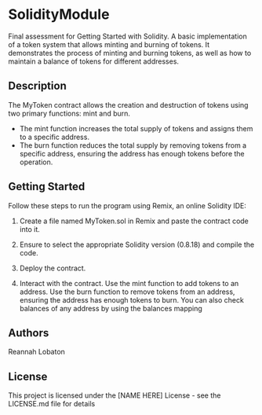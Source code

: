 # SolidityModule
Final assessment for Getting Started with Solidity. A basic implementation of a token system that allows minting and burning of tokens.  It demonstrates the process of minting and burning tokens, as well as how to maintain a balance of tokens for different addresses. 


## Description

The MyToken contract allows the creation and destruction of tokens using two primary functions: mint and burn.
- The mint function increases the total supply of tokens and assigns them to a specific address.
- The burn function reduces the total supply by removing tokens from a specific address, ensuring the address has enough tokens before the operation.

## Getting Started

Follow these steps to run the program using Remix, an online Solidity IDE:

1. Create a file named MyToken.sol in Remix and paste the contract code into it.

2. Ensure to select the appropriate Solidity version (0.8.18) and compile the code.

3. Deploy the contract.
   
4. Interact with the contract. Use the mint function to add tokens to an address. Use the burn function to remove tokens from an address, ensuring the address has enough tokens to burn. 
    You can also check balances of any address by using the balances mapping

## Authors

Reannah Lobaton






## License

This project is licensed under the [NAME HERE] License - see the LICENSE.md file for details


